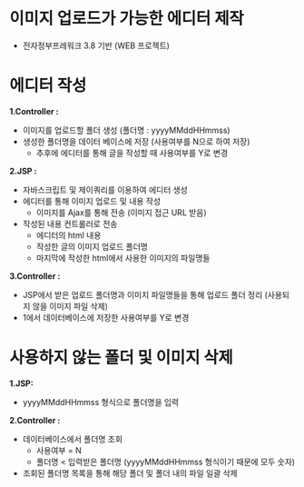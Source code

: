 # 이미지 업로드가 가능한 에디터 제작

- 전자정부프레워크 3.8 기반 (WEB 프로젝트)
 
# 에디터 작성
**1.Controller	:**	  
- 이미지를 업로드할 폴더 생성 (폴더명 : yyyyMMddHHmmss)  
- 생성한 폴더명을 데이터 베이스에 저장 (사용여부를 N으로 하여 저장)	  
	- 추후에 에디터를 통해 글을 작성할 때 사용여부를 Y로 변경			
					
**2.JSP			:**  
- 자바스크립트 및 제이쿼리를 이용하여 에디터 생성  
- 에디터를 통해 이미지 업로드 및 내용 작성  
	- 이미지를 Ajax를 통해 전송 (이미지 접근 URL 받음)  
- 작성된 내용 컨트롤러로 전송  
	- 에디터의 html 내용  
	- 작성한 글의 이미지 업로드 폴더명  
	- 마지막에 작성한 html에서 사용한 이미지의 파일명들  	
						
**3.Controller	:**	  
- JSP에서 받은 업로드 폴더명과 이미지 파일명들을 통해 업로드 폴더 정리 (사용되지 않을 이미지 파일 삭제)  
- 1에서 데이터베이스에 저장한 사용여부를 Y로 변경  

# 사용하지 않는 폴더 및 이미지 삭제  
**1.JSP:**  
- yyyyMMddHHmmss 형식으로 폴더명을 입력  

**2.Controller	:**	 
- 데이터베이스에서 폴더명 조회  
	- 사용여부 = N  
	- 폴더명 < 입력받은 폴더명 (yyyyMMddHHmmss 형식이기 때문에 모두 숫자)  
- 조회된 폴더명 목록을 통해 해당 폴더 및 폴더 내의 파일 일괄 삭제  

